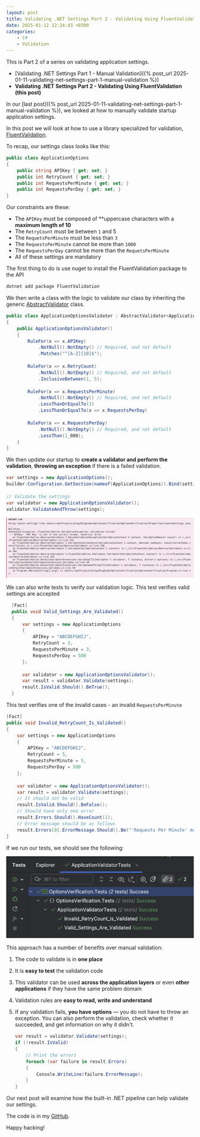 ```yaml
---
layout: post
title: Validating .NET Settings Part 2 - Validating Using FluentValidation
date: 2025-01-12 12:24:43 +0300
categories:
    - C#
    - Validation
---
```


This is Part 2 of a series on validating application settings.

- [Validating .NET Settings Part 1 - Manual Validation]({% post_url 2025-01-11-validating-net-settings-part-1-manual-validation %})
- **Validating .NET Settings Part 2 - Validating Using FluentValidation (this post)**

In our [last post]({% post_url 2025-01-11-validating-net-settings-part-1-manual-validation %}), we looked at how to manually validate startup application settings.

In this post we will look at how to use a library specialized for validation, [FluentValidation](https://docs.fluentvalidation.net/en/latest/).

To recap, our settings class looks like this:

```c#
public class ApplicationOptions
{
    public string APIKey { get; set; }
    public int RetryCount { get; set; }
    public int RequestsPerMinute { get; set; }
    public int RequestsPerDay { get; set; }
}
```

Our constraints are these:

- The `APIKey` must be composed of **uppercase characters with a **maximum length of 10**
- The `RetryCount` must be between `1` and 5
- The `RequetsPerMinute` must be less than `3`
- The `RequestsPerMinute` cannot be more than `1000`
- The `RequestsPerDay` cannot be more than the `RequetsPerMinute`
- All of these settings are mandatory

The first thing to do is use nuget to install the FluentValidation package to the API

```c#
dotnet add package FluentValidation
```

We then write a class with the logic to validate our class by inheriting the generic [AbstractValidator](https://docs.fluentvalidation.net/en/latest/start.html) class.

```c#
public class ApplicationOptionsValidator : AbstractValidator<ApplicationOptions>
{
    public ApplicationOptionsValidator()
    {
        RuleFor(x => x.APIKey)
            .NotNull().NotEmpty() // Required, and not default
            .Matches("^[A-Z]{10}$");

        RuleFor(x => x.RetryCount)
            .NotNull().NotEmpty() // Required, and not default
            .InclusiveBetween(1, 5);

        RuleFor(x => x.RequestsPerMinute)
            .NotNull().NotEmpty() // Required, and not default
            .LessThanOrEqualTo(3)
            .LessThanOrEqualTo(x => x.RequestsPerDay)

        RuleFor(x => x.RequestsPerDay)
            .NotNull().NotEmpty() // Required, and not default
            .LessThan(1_000);
    }
}
```

We then update our startup to **create a validator and perform the validation**, **throwing an exception** if there is a failed validation.

```c#
var settings = new ApplicationOptions();
builder.Configuration.GetSection(nameof(ApplicationOptions)).Bind(settings);

// Validate the settings
var validator = new ApplicationOptionsValidator();
validator.ValidateAndThrow(settings);
```

![SettingsFluentValidationError](../images/2025/01/SettingsFluentValidationError.png)

We can also write tests to verify our validation logic. This test verifies valid settings are accepted

```c#
  [Fact]
  public void Valid_Settings_Are_Validated()
  {
      var settings = new ApplicationOptions
      {
          APIKey = "ABCDEFGHIJ",
          RetryCount = 3,
          RequestsPerMinute = 3,
          RequestsPerDay = 500
      };

      var validator = new ApplicationOptionsValidator();
      var result = validator.Validate(settings);
      result.IsValid.Should().BeTrue();
  }
```

This test verifies one of the invalid cases - an invalid `RequestsPerMinute`

```c#
[Fact]
public void Invalid_RetryCount_Is_Validated()
{
    var settings = new ApplicationOptions
    {
        APIKey = "ABCDEFGHIJ",
        RetryCount = 5,
        RequestsPerMinute = 5,
        RequestsPerDay = 500
    };

    var validator = new ApplicationOptionsValidator();
    var result = validator.Validate(settings);
    // It should not be valid
    result.IsValid.Should().BeFalse();
    // Should have only one error
    result.Errors.Should().HaveCount(1);
    // Error message should be as follows
    result.Errors[0].ErrorMessage.Should().Be("'Requests Per Minute' must be less than or equal to '3'.");
}
```

If we run our tests, we should see the following:

![SettingsFluentValidationTests](../images/2025/01/SettingsFluentValidationTests.png)

This approach has a number of benefits over manual validation:

1. The code to validate is in **one place**

2. It is **easy to test** the validation code

3. This validator can be used **across the application layers** or even **other applications** if they have the same problem domain

4. Validation rules are **easy to read, write and understand**

5. If any validation fails, **you have options** — you do not have to throw an exception. You can also perform the validation, check whether it succeeded, and get information on why it didn't.

    ```c#
    var result = validator.Validate(settings);
    if (!result.IsValid)
    {
        // Print the errors
        foreach (var failure in result.Errors)
        {
            Console.WriteLine(failure.ErrorMessage);
        }
    }
    ```

Our next post will examine how the built-in .NET pipeline can help validate our settings.

The code is in my [GitHub](https://github.com/conradakunga/BlogCode/tree/master/2025-01-12%20-%20Validating%20Settings%20-%20FluentValidation).

Happy hacking!

